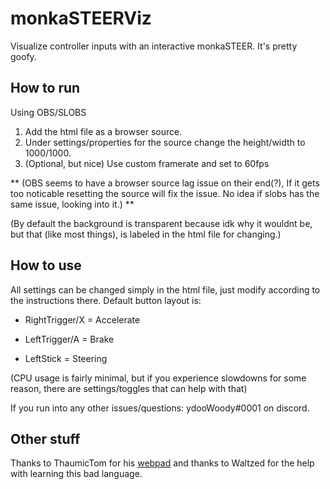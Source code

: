 # monkaSTEERViz

Visualize controller inputs with an interactive monkaSTEER. It's pretty goofy.
## How to run

Using OBS/SLOBS 
1. Add the html file as a browser source.
2. Under settings/properties for the source change the height/width to 1000/1000.
3. (Optional, but nice) Use custom framerate and set to 60fps

** (OBS seems to have a browser source lag issue on their end(?), If it gets too noticable resetting the source will fix the issue. No idea if slobs has the same issue, looking into it.) **

(By default the background is transparent because idk why it wouldnt be, but that (like most things), is labeled in the html file for changing.)

## How to use

All settings can be changed simply in the html file, just modify according to the instructions there. Default button layout is: 

- RightTrigger/X = Accelerate

- LeftTrigger/A = Brake

- LeftStick = Steering

(CPU usage is fairly minimal, but if you experience slowdowns for some reason, there are settings/toggles that can help with that)

If you run into any other issues/questions: ydooWoody#0001 on discord.

## Other stuff
Thanks to ThaumicTom for his [webpad](https://github.com/ThaumicTom/webpad) and thanks to Waltzed for the help with learning this bad language.







